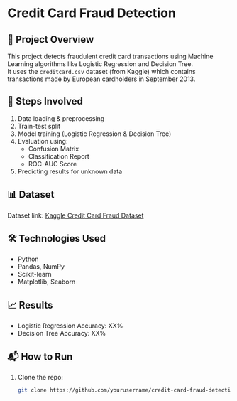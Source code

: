 # Credit Card Fraud Detection

## 📌 Project Overview
This project detects fraudulent credit card transactions using Machine Learning algorithms like Logistic Regression and Decision Tree.  
It uses the `creditcard.csv` dataset (from Kaggle) which contains transactions made by European cardholders in September 2013.

## 🚀 Steps Involved
1. Data loading & preprocessing
2. Train-test split
3. Model training (Logistic Regression & Decision Tree)
4. Evaluation using:
   - Confusion Matrix
   - Classification Report
   - ROC-AUC Score
5. Predicting results for unknown data

## 📊 Dataset
Dataset link: [Kaggle Credit Card Fraud Dataset](https://www.kaggle.com/datasets/nelgiriyewithana/credit-card-fraud-detection-dataset-2023)

## 🛠 Technologies Used
- Python
- Pandas, NumPy
- Scikit-learn
- Matplotlib, Seaborn

## 📈 Results
- Logistic Regression Accuracy: XX%
- Decision Tree Accuracy: XX%

## 📬 How to Run
1. Clone the repo:
   ```bash
   git clone https://github.com/yourusername/credit-card-fraud-detection.git
